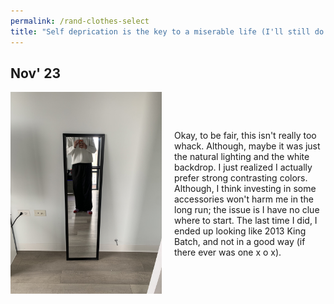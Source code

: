 ```yaml
---
permalink: /rand-clothes-select
title: "Self deprication is the key to a miserable life (I'll still do it ^_^)"
---
```


## Nov' 23

<div style="display: flex; align-items: center; justify-content: space-between; margin-bottom: 40px;">

  <!-- Left side: Image -->
  <div style="flex: 1; margin-right: 20px;">
    <img src="./assets/Nov&apos;23.jpg" alt="Outfit 1 Image" style="max-width: 100%;">
  </div>

  <!-- Right side: Text -->
  <div style="flex: 1; font: mono;" >
    Okay, to be fair, this isn't really too whack. Although, maybe it was just the natural lighting and the white backdrop. I just realized I actually prefer strong contrasting colors. Although, I think investing in some accessories won't harm me in the long run; the issue is I have no clue where to start. The last time I did, I ended up looking like 2013 King Batch, and not in a good way (if there ever was one x o x).
  </div>

</div>

